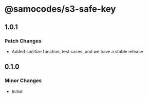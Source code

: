 # @samocodes/s3-safe-key

## 1.0.1

### Patch Changes

- Added sanitize function, test cases, and we have a stable release

## 0.1.0

### Minor Changes

- Initial
